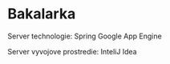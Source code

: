 # Bakalarka

Server technologie:
  Spring
  Google App Engine

Server vyvojove prostredie:
  InteliJ Idea
